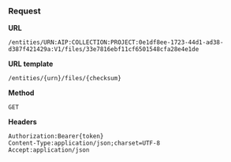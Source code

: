 ### Request

**URL**

`/entities/URN:AIP:COLLECTION:PROJECT:0e1df8ee-1723-44d1-ad38-d387f421429a:V1/files/33e7816ebf11cf6501548cfa28e4e1de`

**URL template**

`/entities/{urn}/files/{checksum}`

**Method**

`GET`

**Headers**

`Authorization:Bearer{token}`  
`Content-Type:application/json;charset=UTF-8`  
`Accept:application/json`  
